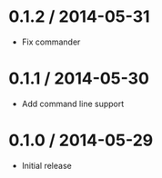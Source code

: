 0.1.2 / 2014-05-31
===================

  * Fix commander

0.1.1 / 2014-05-30
===================

  * Add command line support

0.1.0  / 2014-05-29
===================

  * Initial release
